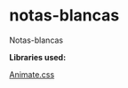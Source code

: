 notas-blancas
=============

Notas-blancas

**Libraries used:** 

[Animate.css][url-animatecss]

[url-animatecss]: http://daneden.github.io/animate.css/animate.css
